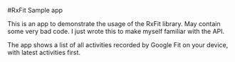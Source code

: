 #RxFit Sample app

This is an app to demonstrate the usage of the RxFit library.
May contain some very bad code. I just wrote this to make myself
familiar with the API.

The app shows a list of all activities recorded by Google Fit on your device,
with latest activities first.
